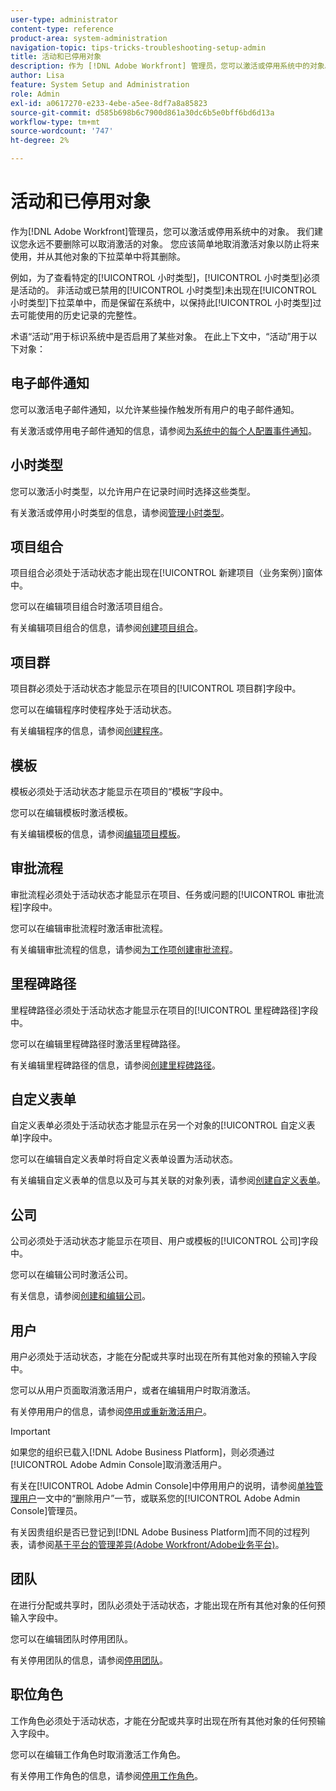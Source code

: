 ```yaml
---
user-type: administrator
content-type: reference
product-area: system-administration
navigation-topic: tips-tricks-troubleshooting-setup-admin
title: 活动和已停用对象
description: 作为 [!DNL Adobe Workfront] 管理员，您可以激活或停用系统中的对象。 我们建议您永远不要删除可以取消激活的对象。 您应该简单地取消激活对象以防止将来使用，并从其他对象的下拉菜单中将其删除。
author: Lisa
feature: System Setup and Administration
role: Admin
exl-id: a0617270-e233-4ebe-a5ee-8df7a8a85823
source-git-commit: d585b698b6c7900d861a30dc6b5e0bff6bd6d13a
workflow-type: tm+mt
source-wordcount: '747'
ht-degree: 2%

---
```


# 活动和已停用对象

作为[!DNL Adobe Workfront]管理员，您可以激活或停用系统中的对象。 我们建议您永远不要删除可以取消激活的对象。 您应该简单地取消激活对象以防止将来使用，并从其他对象的下拉菜单中将其删除。

例如，为了查看特定的[!UICONTROL 小时类型]，[!UICONTROL 小时类型]必须是活动的。 非活动或已禁用的[!UICONTROL 小时类型]未出现在[!UICONTROL 小时类型]下拉菜单中，而是保留在系统中，以保持此[!UICONTROL 小时类型]过去可能使用的历史记录的完整性。

术语“活动”用于标识系统中是否启用了某些对象。 在此上下文中，“活动”用于以下对象：

## 电子邮件通知

您可以激活电子邮件通知，以允许某些操作触发所有用户的电子邮件通知。

有关激活或停用电子邮件通知的信息，请参阅[为系统中的每个人配置事件通知](../../administration-and-setup/manage-workfront/emails/configure-event-notifications-for-everyone-in-the-system.md)。

## 小时类型

您可以激活小时类型，以允许用户在记录时间时选择这些类型。

有关激活或停用小时类型的信息，请参阅[管理小时类型](../../administration-and-setup/set-up-workfront/configure-timesheets-schedules/hour-types.md)。

## 项目组合

项目组合必须处于活动状态才能出现在[!UICONTROL 新建项目（业务案例）]窗体中。

您可以在编辑项目组合时激活项目组合。

有关编辑项目组合的信息，请参阅[创建项目组合](../../manage-work/portfolios/create-and-manage-portfolios/create-portfolios.md)。

## 项目群

项目群必须处于活动状态才能显示在项目的[!UICONTROL 项目群]字段中。

您可以在编辑程序时使程序处于活动状态。

有关编辑程序的信息，请参阅[创建程序](../../manage-work/portfolios/create-and-manage-programs/create-program.md)。

## 模板

模板必须处于活动状态才能显示在项目的“模板”字段中。

您可以在编辑模板时激活模板。

有关编辑模板的信息，请参阅[编辑项目模板](../../manage-work/projects/create-and-manage-templates/edit-templates.md)。

## 审批流程

审批流程必须处于活动状态才能显示在项目、任务或问题的[!UICONTROL 审批流程]字段中。

您可以在编辑审批流程时激活审批流程。

有关编辑审批流程的信息，请参阅[为工作项创建审批流程](../../administration-and-setup/customize-workfront/configure-approval-milestone-processes/create-approval-processes.md)。

## 里程碑路径

里程碑路径必须处于活动状态才能显示在项目的[!UICONTROL 里程碑路径]字段中。

您可以在编辑里程碑路径时激活里程碑路径。

有关编辑里程碑路径的信息，请参阅[创建里程碑路径](../../administration-and-setup/customize-workfront/configure-approval-milestone-processes/create-milestone-path.md)。

## 自定义表单

自定义表单必须处于活动状态才能显示在另一个对象的[!UICONTROL 自定义表单]字段中。

您可以在编辑自定义表单时将自定义表单设置为活动状态。

有关编辑自定义表单的信息以及可与其关联的对象列表，请参阅[创建自定义表单](/help/quicksilver/administration-and-setup/customize-workfront/create-manage-custom-forms/form-designer/design-a-form/design-a-form.md)。

## 公司

公司必须处于活动状态才能显示在项目、用户或模板的[!UICONTROL 公司]字段中。

您可以在编辑公司时激活公司。

有关信息，请参阅[创建和编辑公司](../../administration-and-setup/set-up-workfront/organizational-setup/create-and-edit-companies.md)。

## 用户

用户必须处于活动状态，才能在分配或共享时出现在所有其他对象的预输入字段中。

您可以从用户页面取消激活用户，或者在编辑用户时取消激活。

有关停用用户的信息，请参阅[停用或重新激活用户](../../administration-and-setup/add-users/create-and-manage-users/deactivate-a-user.md)。

>[!IMPORTANT]
>
>如果您的组织已载入[!DNL Adobe Business Platform]，则必须通过[!UICONTROL Adobe Admin Console]取消激活用户。
>
>有关在[!UICONTROL Adobe Admin Console]中停用用户的说明，请参阅[单独管理用户](https://helpx.adobe.com/cn/enterprise/using/manage-users-individually.html)一文中的“删除用户”一节，或联系您的[!UICONTROL Adobe Admin Console]管理员。
>
>有关因贵组织是否已登记到[!DNL Adobe Business Platform]而不同的过程列表，请参阅[基于平台的管理差异(Adobe Workfront/Adobe业务平台)](../../administration-and-setup/get-started-wf-administration/actions-in-admin-console.md)。

## 团队

在进行分配或共享时，团队必须处于活动状态，才能出现在所有其他对象的任何预输入字段中。

您可以在编辑团队时停用团队。

有关停用团队的信息，请参阅[停用团队](../../people-teams-and-groups/create-and-manage-teams/deactivate-a-team.md)。

## 职位角色

工作角色必须处于活动状态，才能在分配或共享时出现在所有其他对象的任何预输入字段中。

您可以在编辑工作角色时取消激活工作角色。

有关停用工作角色的信息，请参阅[停用工作角色](../../administration-and-setup/set-up-workfront/organizational-setup/deactivate-job-roles.md)。

